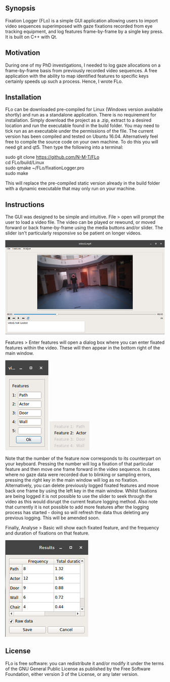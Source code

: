 ## Synopsis

Fixation Logger (FLo) is a simple GUI application allowing users to import video sequences superimposed with gaze fixations recorded from eye tracking equipment, and log features frame-by-frame by a single key press. It is built on C++ with Qt.

## Motivation

During one of my PhD investigations, I needed to log gaze allocations on a frame-by-frame basis from previously recorded video sequences. A free application with the ability to map identified features to specific keys certainly speeds up such a process. Hence, I wrote FLo.

## Installation

FLo can be downloaded pre-compiled for Linux (Windows version available shortly) and run as a standalone application. There is no requirement for installation. Simply download the project as a .zip, extract to a desired location and run the executable found in the build folder. You may need to tick run as an executable under the permissions of the file. The current version has been compiled and tested on Ubuntu 16.04. Alternatively feel free to compile the source code on your own machine. To do this you will need git and qt5. Then type the following into a terminal:

sudo git clone https://github.com/N-M-T/FLo <br />
cd FLo/build/Linux <br />
sudo qmake ~/FLo/fixationLogger.pro <br />
sudo make

This will replace the pre-compiled static version already in the build folder with a dynamic executable that may only run on your machine.

## Instructions

The GUI was designed to be simple and intuitive. File > open will prompt the user to load a video file. The video can be played or rewound, or moved forward or back frame-by-frame using the media buttons and/or slider. The slider isn't particularly responsive so be patient on longer videos.  <br />

![ScreenShot](https://github.com/N-M-T/FLo/blob/master/screenshots/Screenshot%20from%202017-05-22%2011-51-40.png)  <br />

Features > Enter features will open a dialog box where you can enter fixated features within the video. These will then appear in the bottom right of the main window.  <br />

![ScreenShot](https://github.com/N-M-T/FLo/blob/master/screenshots/Screenshot%20from%202017-05-22%2011-59-04.png) ![Screenshot](https://github.com/N-M-T/FLo/blob/master/screenshots/Screenshot%20from%202017-05-22%2012-01-38.png)
<br />

Note that the number of the feature now corresponds to its counterpart on your keyboard. Pressing the number will log a fixation of that particular feature and then move one frame forward in the video sequence. In cases where no gaze data were recorded due to blinking or sampling errors, pressing the right key in the main window will log as no fixation. Alternatively, you can delete previously logged fixated features and move back one frame by using the left key in the main window. Whilst fixations are being logged it is not possible to use the slider to seek through the video as this would disrupt the current feature logging method. Also note that currently it is not possible to add more features after the logging process has started - doing so will refresh the data thus deleting any previous logging. This will be amended soon. <br />

Finally, Analyse > Basic will show each fixated feature, and the frequency and duration of fixations on that feature. <br />

![ScreenShot](https://github.com/N-M-T/FLo/blob/master/screenshots/Screenshot%20from%202017-05-22%2012-14-46.png) <br />

## License

FLo is free software: you can redistribute it and/or modify it under the terms of the GNU General Public License as published by the Free Software Foundation, either version 3 of the License, or any later version.
